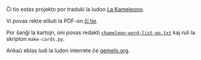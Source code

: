 Ĉi tio estas projekto por traduki la ludon [La Kameleono](https://boardgamegeek.com/boardgame/227072/chameleon).

Vi povas rekte elŝuti la PDF-on [ĉi tie](https://esperanto.github.io/kameleono/kameleono.pdf).

Por ŝanĝi la kartojn, oni povas redakti [`chameleon-word-list-eo.txt`](chameleon-word-list-eo.txt) kaj ruli la skripton `make-cards.py`.

Ankaŭ eblas ludi la ludon interrete ĉe [gemelo.org](https://gemelo.org).
